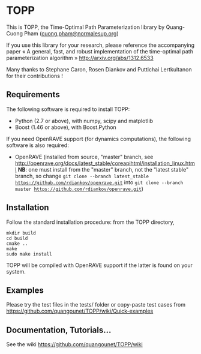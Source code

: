 TOPP
====

This is TOPP, the Time-Optimal Path Parameterization library by Quang-Cuong Pham (cuong.pham@normalesup.org)

If you use this library for your research, please reference the accompanying paper « A general, fast, and robust implementation of the time-optimal path parameterization algorithm » http://arxiv.org/abs/1312.6533 

Many thanks to Stephane Caron, Rosen Diankov and Puttichai Lertkultanon for their contributions !

Requirements 
------------

The following software is required to install TOPP:

- Python (2.7 or above), with numpy, scipy and matplotlib
- Boost (1.46 or above), with Boost.Python

If you need OpenRAVE support (for dynamics computations), the following software is also required:

- OpenRAVE (installed from source, "master" branch, see http://openrave.org/docs/latest_stable/coreapihtml/installation_linux.html **NB**: one must install from the "master" branch, not the "latest stable" branch, so change <code>git clone --branch latest_stable https://github.com/rdiankov/openrave.git</code> into <code>git clone --branch master https://github.com/rdiankov/openrave.git</code>)

Installation
------------

Follow the standard installation procedure: from the TOPP directory,
  
    mkdir build
    cd build
    cmake ..
    make
    sudo make install

TOPP will be compiled with OpenRAVE support if the latter is found on your system.

Examples
--------

Please try the test files in the tests/ folder or copy-paste test cases from https://github.com/quangounet/TOPP/wiki/Quick-examples

Documentation, Tutorials...
---------------------------

See the wiki https://github.com/quangounet/TOPP/wiki
